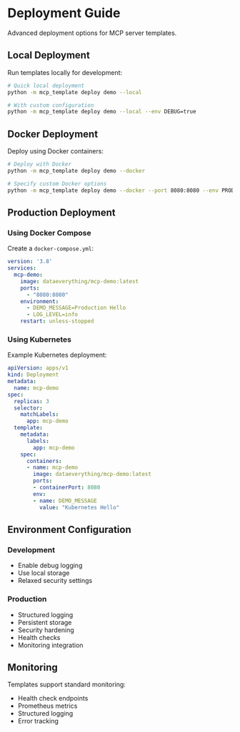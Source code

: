 # Deployment Guide

Advanced deployment options for MCP server templates.

## Local Deployment

Run templates locally for development:

```bash
# Quick local deployment
python -m mcp_template deploy demo --local

# With custom configuration
python -m mcp_template deploy demo --local --env DEBUG=true
```

## Docker Deployment

Deploy using Docker containers:

```bash
# Deploy with Docker
python -m mcp_template deploy demo --docker

# Specify custom Docker options
python -m mcp_template deploy demo --docker --port 8080:8080 --env PRODUCTION=true
```

## Production Deployment

### Using Docker Compose

Create a `docker-compose.yml`:

```yaml
version: '3.8'
services:
  mcp-demo:
    image: dataeverything/mcp-demo:latest
    ports:
      - "8080:8080"
    environment:
      - DEMO_MESSAGE=Production Hello
      - LOG_LEVEL=info
    restart: unless-stopped
```

### Using Kubernetes

Example Kubernetes deployment:

```yaml
apiVersion: apps/v1
kind: Deployment
metadata:
  name: mcp-demo
spec:
  replicas: 3
  selector:
    matchLabels:
      app: mcp-demo
  template:
    metadata:
      labels:
        app: mcp-demo
    spec:
      containers:
      - name: mcp-demo
        image: dataeverything/mcp-demo:latest
        ports:
        - containerPort: 8080
        env:
        - name: DEMO_MESSAGE
          value: "Kubernetes Hello"
```

## Environment Configuration

### Development
- Enable debug logging
- Use local storage
- Relaxed security settings

### Production
- Structured logging
- Persistent storage
- Security hardening
- Health checks
- Monitoring integration

## Monitoring

Templates support standard monitoring:

- Health check endpoints
- Prometheus metrics
- Structured logging
- Error tracking
